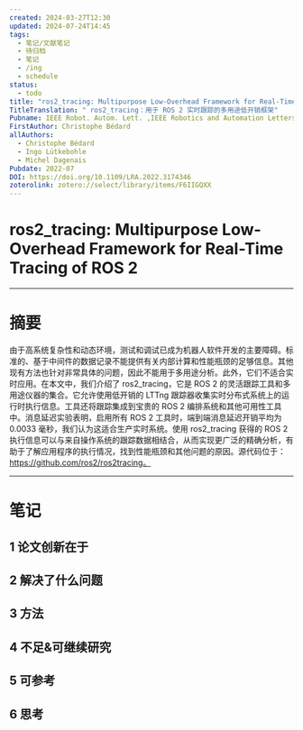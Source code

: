 ```yaml
---
created: 2024-03-27T12:30
updated: 2024-07-24T14:45
tags:
  - 笔记/文献笔记
  - 待归档
  - 笔记
  - /ing
  - schedule
status:
  - todo
title: "ros2_tracing: Multipurpose Low-Overhead Framework for Real-Time Tracing of ROS 2"
TitleTranslation: " ros2_tracing：用于 ROS 2 实时跟踪的多用途低开销框架"
Pubname: IEEE Robot. Autom. Lett. ,IEEE Robotics and Automation Letters
FirstAuthor: Christophe Bédard
allAuthors:
  - Christophe Bédard
  - Ingo Lütkebohle
  - Michel Dagenais
Pubdate: 2022-07
DOI: https://doi.org/10.1109/LRA.2022.3174346
zoterolink: zotero://select/library/items/F6IIGQXX
---
```



# ros2_tracing: Multipurpose Low-Overhead Framework for Real-Time Tracing of ROS 2
---

# 摘要

由于高系统复杂性和动态环境，测试和调试已成为机器人软件开发的主要障碍。标准的、基于中间件的数据记录不能提供有关内部计算和性能瓶颈的足够信息。其他现有方法也针对非常具体的问题，因此不能用于多用途分析。此外，它们不适合实时应用。在本文中，我们介绍了 ros2_tracing，它是 ROS 2 的灵活跟踪工具和多用途仪器的集合。它允许使用低开销的 LTTng 跟踪器收集实时分布式系统上的运行时执行信息。工具还将跟踪集成到宝贵的 ROS 2 编排系统和其他可用性工具中。消息延迟实验表明，启用所有 ROS 2 工具时，端到端消息延迟开销平均为 0.0033 毫秒，我们认为这适合生产实时系统。使用 ros2_tracing 获得的 ROS 2 执行信息可以与来自操作系统的跟踪数据相结合，从而实现更广泛的精确分析，有助于了解应用程序的执行情况，找到性能瓶颈和其他问题的原因。源代码位于：https://github.com/ros2/ros2tracing。







***

# 笔记

## 1 论文创新在于

## 2 解决了什么问题

## 3 方法

## 4 不足&可继续研究

## 5 可参考

## 6 思考
